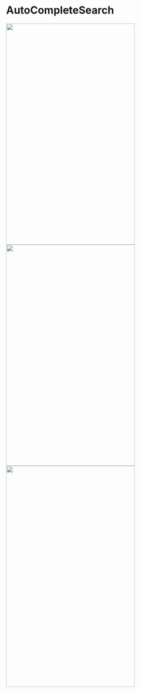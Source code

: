 # AutoCompleteSearch

<img src="https://user-images.githubusercontent.com/42689087/154927038-de973a72-833d-4f89-af4e-1a0aa5f653fc.png" width=350 height=600>
<img src="https://user-images.githubusercontent.com/42689087/154927379-0f55f173-0b5b-42bf-a163-8bf6f856ce2b.png" width=350 height=600>
<img src="https://user-images.githubusercontent.com/42689087/154927515-e3f8c106-3fe6-4cad-ae25-a66f0d19f3e8.png" width=350 height=600>


